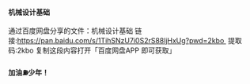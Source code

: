 #### 机械设计基础

    

通过百度网盘分享的文件：机械设计基础
链接:https://pan.baidu.com/s/1TihSNzU7i0S2rS88ljHxUg?pwd=2kbo 
提取码:2kbo
复制这段内容打开「百度网盘APP 即可获取」

#### 加油⛽️少年！
